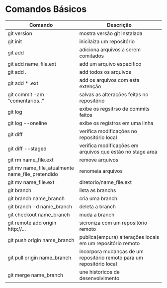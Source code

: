 # Comandos Básicos
 | Comando | Descrição |
 | ------ | ------ |
 | git version| mostra versão git instalada |
 | git init| inicilaiza um repositório |
 | git add |adiciona arquivos a serem comitados |
 | git add name_file.ext | add um arquivo específico |
 | git add .| add todos os arquivos |
 | git add * .ext | add os arquivos com esta extenção |
 | git commit -am "comentarios.." | salvas as alterações feitas no repositório |
 | git log |exibe os regsitrso de commits feitos |
 | git log --oneline |exibe os registros em uma linha |
 | git diff |verifica modificações no repositório local |
 | git diff --staged | verifica modificações em arquivos que estão no stage area |
 | git rm name_file.ext | remove arquivos |
 | git mv name_file_atualmente name_file_pretendido | renomeia arquivos |
 | git mv name_file.ext | diretorio/name_file.ext |
 | git branch | lista as branchs |
 | git branch name_branch  |cria uma branch |
 | git branch -d name_branch |deleta a branch |
 | git checkout name_branch |muda a branch |
 | git remote add origin http://... | sicroniza com um repositório remoto |
 | git push origin name_branch |publica(empura) alterações locais em um repositório remoto |
 | git pull origin name_branch |incorpora mudanças de um repositório remoto para um repositório local |
 | git merge name_branch |une historicos de desenvolvimento |




